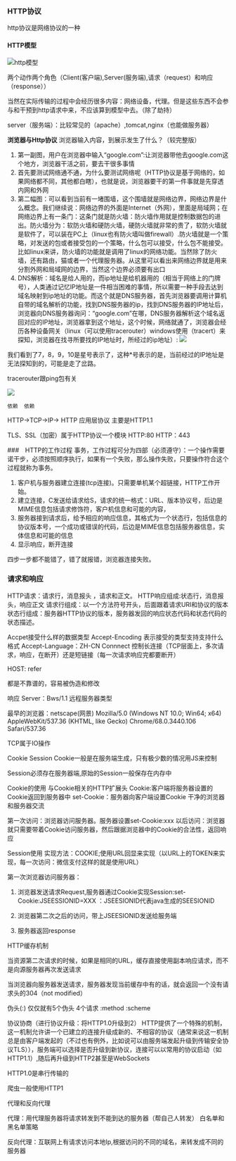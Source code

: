 ### HTTP协议
http协议是网络协议的一种

#### HTTP模型
![http模型]()

两个动作两个角色（Client(客户端),Server(服务端),请求（request）和响应（response））

当然在实际传输的过程中会经历很多内容：网络设备，代理。但是这些东西不会参与和干预到http请求中来，不应该算到模型中去。（除了劫持）

server（服务端）：比较常见的（apache）,tomcat,nginx（也能做服务器）

**浏览器与Http协议**
浏览器输入内容，到展示发生了什么？（较完整版）
![]()

1. 第一副图，用户在浏览器中输入“google.com”:让浏览器带他去google.com这个地方，浏览器干活之前，要去干很多事情
2. 首先要测试网络通不通，为什么要测试网络呢（HTTP协议是基于网络的，如果网络都不同，其他都白瞎），也就是说，浏览器要干的第一件事就是先穿透内网和外网 
3. 第二幅图：可以看到当前有一堵围墙，这个围墙就是网络边界，网络边界是什么概念。我们继续说：网络边界的外面是Internet（外网），里面是局域网；在网络边界上有一条门：这条门就是防火墙：防火墙作用就是控制数据包的进出。防火墙分为：软防火墙和硬防火墙，硬防火墙就非常的贵了，软防火墙就是软件了，可以装在PC上（linux也有防火墙叫做firewall）.防火墙就是一个策略，对发送的包或者接受包的一个策略，什么包可以接受，什么包不能接受。比如linux来讲，防火墙的功能就是调用了linux的网络功能。当然除了防火墙，还有路由，猫或者一个代理服务器。从这里可以看出来网络边界就是用来分割外网和局域网的边界，当然这个边界必须要有出口
4. DNS解析：域名是给人用的，而ip地址是给机器用的（相当于网络上的门牌号），人类通过记忆IP地址是一件相当困难的事情，所以需要一种手段去达到域名映射到ip地址的功能。而这个就是DNS服务器，首先浏览器要调用计算机自带的域名解析的功能，找到DNS服务器的ip，找到DNS服务器的IP地址后，浏览器向DNS服务器询问：“google.com”在哪，DNS服务器解析这个域名返回对应的IP地址，浏览器拿到这个地址，这个时候，网络就通了，浏览器会经历各种设备网关（linux（可以使用tracerouter）windows使用（tracert）来探知，浏览器在找寻所要找的IP地址时，所经过的ip地址）:
![](tracerouter.png)

我们看到了7，8，9，10是星号表示了，这种*号表示的是，当前经过的IP地址是无法探知到的，可能是走了岔路。

tracerouter跟ping包有关

![](ping.png)









    依赖  依赖
HTTP->TCP->IP->
HTTP 应用层协议 主要是HTTP1.1

TLS、SSL（加密）属于HTTP协议一个模块
HTTP:80
HTTP：443

###　HTTP的工作过程
事务，工作过程可分为四部（必须遵守）：一个操作需要诺干步，必须按照顺序执行，如果有一个失败，那么操作失败，只要操作符合这个过程就称为事务。
1. 客户机与服务器建立连接(tcp连接)。只需要单机某个超链接，HTTP工作开始。
2. 建立连接，C发送给请求给S，请求的统一格式：URL、版本协议号，后边是MIME信息包括请求修饰符，客户机信息和可能的内容，
3. 服务器接到请求后，给予相应的响应信息，其格式为一个状态行，包括信息的协议版本号，一个成功或错误的代码，后边是MIME信息包括服务器信息，实体信息和可能的信息
4. 显示响应，断开连接

四步一步都不能错了，错了就报错，浏览器连接失败。

### 请求和响应

HTTP请求：请求行，消息报头 ，请求和正文。
HTTP响应组成:状态行，消息报头，响应正文
请求行组成：以一个方法符号开头，后面跟着请求URI和协议的版本
状态行组成：服务器HTTP协议的版本，服务器发回的响应状态代码和状态代码的状态描述。

Accpet接受什么样的数据类型
Accept-Encoding  表示接受的类型支持支持什么格式
Accept-Language：ZH-CN
Connnect 控制长连接（TCP层面上，多次请求，响应，在断开）还是短链接（每一次请求响应完都要断开）

HOST:
refer

都是不靠谱的，容易被伪造和修改

响应 
Server：Bws/1.1  远程服务器类型



最早的浏览器：netscape(网景)
Mozilla/5.0 (Windows NT 10.0; Win64; x64) AppleWebKit/537.36 (KHTML, like Gecko) Chrome/68.0.3440.106 Safari/537.36


TCP属于IO操作


Cookie Session
Cookie一般是在服务端生成，只有极少数的情况用JS来控制

Session必须存在服务器端,原始的Session一般保存在内存中

Cookie的使用
与Cookie相关的HTTP扩展头
Cookie:客户端将服务器设置的Cookie返回到服务器中
set-Cookie：服务器向客户端设置Cookie
干净的浏览器和服务器交流

第一次访问：浏览器访问服务器。服务器设置set-Cookie:xxx
以后访问：浏览器就只需要带着Cookie访问服务器，然后跟据浏览器中的Cookie的合法性，返回响应


Session使用
实现方法：COOKIE;使用URL回显来实现（以URL上的TOKEN来实现，每一次访问：微信支付这样的就是使用URL）

第一次浏览器访问服务器：
1. 浏览器发送请求Request,服务器通过Cookie实现Session:set-Cookie:JSEESSIONID=XXX ：JSEESIONID代表java生成的SEESIONID

2. 浏览器第二次之后的访问，带上JSEESIONID发送给服务端
3. 服务器返回response


HTTP缓存机制

当资源第二次请求的时候，如果是相同的URL，缓存直接使用副本响应请求，而不是向源服务器再次发送请求

当浏览器向服务器发送请求，服务器发现当前缓存中有的话，就会返回一个没有请求头的304（not modified）

伪头(:)
仅仅就有5个伪头
4个请求
:method
:scheme 



协议协商（进行协议升级：将HTTP1.0升级到2）
HTTP提供了一个特殊的机制，这一机制允许讲一个已建立的连接升级成新的、不相容的协议（通常来说这一机制总是由客户端发起的（不过也有例外，比如说可以由服务端发起升级到传输安全协议TLS）），服务端可以选择是否升级到新协议，连接可以以常用的协议启动（如HTTP1.1）,随后再升级到HTTP2甚至是WebSockets

HTTP1.0是串行传输的

爬虫一般使用HTTP1

代理和反向代理

代理：用代理服务器将请求转发到不能到达的服务器（帮自己人转发）
白名单和黑名单策略

反向代理：互联网上有请求访问本地Ip,根据访问的不同的域名，来转发成不同的服务器